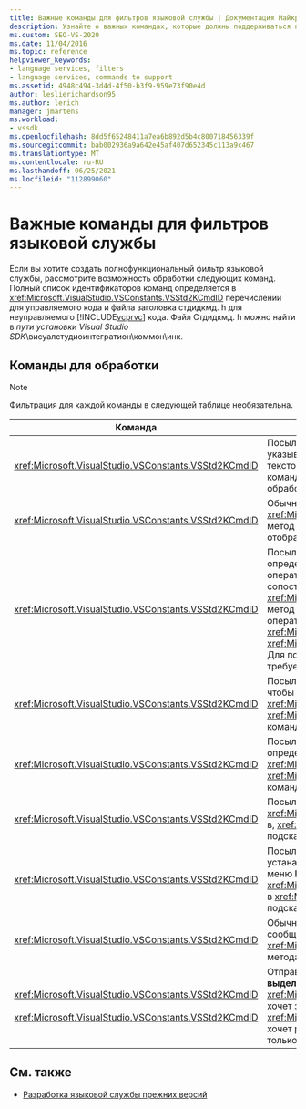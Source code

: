 ```yaml
---
title: Важные команды для фильтров языковой службы | Документация Майкрософт
description: Узнайте о важных командах, которые должны поддерживаться при создании полнофункционального фильтра языковой службы в Visual Studio.
ms.custom: SEO-VS-2020
ms.date: 11/04/2016
ms.topic: reference
helpviewer_keywords:
- language services, filters
- language services, commands to support
ms.assetid: 4948c494-3d4d-4f50-b3f9-959e73f90e4d
author: leslierichardson95
ms.author: lerich
manager: jmartens
ms.workload:
- vssdk
ms.openlocfilehash: 8dd5f65248411a7ea6b892d5b4c800718456339f
ms.sourcegitcommit: bab002936a9a642e45af407d652345c113a9c467
ms.translationtype: MT
ms.contentlocale: ru-RU
ms.lasthandoff: 06/25/2021
ms.locfileid: "112899060"
---
```

# <a name="important-commands-for-language-service-filters"></a>Важные команды для фильтров языковой службы
Если вы хотите создать полнофункциональный фильтр языковой службы, рассмотрите возможность обработки следующих команд. Полный список идентификаторов команд определяется в <xref:Microsoft.VisualStudio.VSConstants.VSStd2KCmdID> перечислении для управляемого кода и файла заголовка стдидкмд. h для неуправляемого [!INCLUDE[vcprvc](../../code-quality/includes/vcprvc_md.md)] кода. Файл Стдидкмд. h можно найти в *пути установки Visual Studio SDK*\висуалстудиоинтегратион\коммон\инк.

## <a name="commands-to-handle"></a>Команды для обработки

> [!NOTE]
> Фильтрация для каждой команды в следующей таблице необязательна.

|Команда|Описание|
|-------------|-----------------|
|<xref:Microsoft.VisualStudio.VSConstants.VSStd2KCmdID>|Посылается, когда пользователь щелкает правой кнопкой мыши. Эта команда указывает, что пора указать контекстное меню. Если эта команда не обрабатывается, текстовый редактор предоставляет контекстное меню по умолчанию без каких-либо команд, зависящих от языка. Чтобы включить в это меню собственные команды, обработайте команду и откройте контекстное меню самостоятельно.|
|<xref:Microsoft.VisualStudio.VSConstants.VSStd2KCmdID>|Обычно отправляется, когда пользователь вводит CTRL + J. Вызовите <xref:Microsoft.VisualStudio.TextManager.Interop.IVsTextView.UpdateCompletionStatus%2A> метод для, <xref:Microsoft.VisualStudio.TextManager.Interop.IVsTextView> чтобы отобразить поле завершения инструкции.|
|<xref:Microsoft.VisualStudio.VSConstants.VSStd2KCmdID>|Посылается, когда пользователь вводит символ. Отслеживайте эту команду, чтобы определить, когда был введен символ триггера и что необходимо для завершения операторов, советов по методам и текстовых маркеров, таких как выделение цветом, сопоставление фигурных скобок и маркеры ошибок. Вызовите <xref:Microsoft.VisualStudio.TextManager.Interop.IVsTextView.UpdateCompletionStatus%2A> метод <xref:Microsoft.VisualStudio.TextManager.Interop.IVsTextView> для завершения операторов for и метод для <xref:Microsoft.VisualStudio.TextManager.Interop.IVsMethodTipWindow.SetMethodData%2A> <xref:Microsoft.VisualStudio.TextManager.Interop.IVsMethodTipWindow> советов по методу. Для поддержки текстовых маркеров Отслеживайте эту команду, чтобы определить, требуется ли обновление маркеров в типизированном символе.|
|<xref:Microsoft.VisualStudio.VSConstants.VSStd2KCmdID>|Посылается, когда пользователь вводит клавишу ВВОД. Отслеживайте эту команду, чтобы определить, когда следует отклонять окно подсказки метода, вызвав <xref:Microsoft.VisualStudio.TextManager.Interop.IVsMethodData.OnDismiss%2A> метод для <xref:Microsoft.VisualStudio.TextManager.Interop.IVsMethodData> . По умолчанию эта команда обрабатывается в текстовом представлении.|
|<xref:Microsoft.VisualStudio.VSConstants.VSStd2KCmdID>|Посылается, когда пользователь вводит ключ Backspace. Монитор позволяет определить, когда следует отклонять окно подсказки метода, вызвав <xref:Microsoft.VisualStudio.TextManager.Interop.IVsMethodData.OnDismiss%2A> метод для <xref:Microsoft.VisualStudio.TextManager.Interop.IVsMethodData> . По умолчанию эта команда обрабатывается в текстовом представлении.|
|<xref:Microsoft.VisualStudio.VSConstants.VSStd2KCmdID>|Посылается из меню или с помощью сочетания клавиш. Вызовите <xref:Microsoft.VisualStudio.TextManager.Interop.IVsTextView.UpdateTipWindow%2A> метод в, <xref:Microsoft.VisualStudio.TextManager.Interop.IVsTextView> чтобы обновить окно подсказки с помощью сведений о параметре.|
|<xref:Microsoft.VisualStudio.VSConstants.VSStd2KCmdID>|Посылается, когда пользователь наводит указатель мыши на переменную или устанавливает курсор на переменную и выбирает **краткие сведения** из **IntelliSense** в меню **Правка** . Возвращайте тип переменной в подсказке, вызвав <xref:Microsoft.VisualStudio.TextManager.Interop.IVsTextView.UpdateTipWindow%2A> метод в <xref:Microsoft.VisualStudio.TextManager.Interop.IVsTextView> . Если отладка активна, подсказка также должна показывать значение переменной.|
|<xref:Microsoft.VisualStudio.VSConstants.VSStd2KCmdID>|Обычно отправляется, когда пользователь вводит CTRL + ПРОБЕЛ. Эта команда сообщает языковой службе о необходимости вызова <xref:Microsoft.VisualStudio.TextManager.Interop.IVsTextView.UpdateCompletionStatus%2A> метода для <xref:Microsoft.VisualStudio.TextManager.Interop.IVsTextView> .|
|<xref:Microsoft.VisualStudio.VSConstants.VSStd2KCmdID><br /><br /> <xref:Microsoft.VisualStudio.VSConstants.VSStd2KCmdID>|Отправляется из меню, как правило, **Выбор комментариев** или **раскомментировать выделенный фрагмент** из **расширенного** меню **Правка** . <xref:Microsoft.VisualStudio.VSConstants.VSStd2KCmdID> Указывает, что пользователь хочет закомментировать выделенный текст. <xref:Microsoft.VisualStudio.VSConstants.VSStd2KCmdID> указывает, что пользователь хочет раскомментировать выделенный текст. Эти команды могут быть реализованы только языковой службой.|

## <a name="see-also"></a>См. также
- [Разработка языковой службы прежних версий](../../extensibility/internals/developing-a-legacy-language-service.md)
